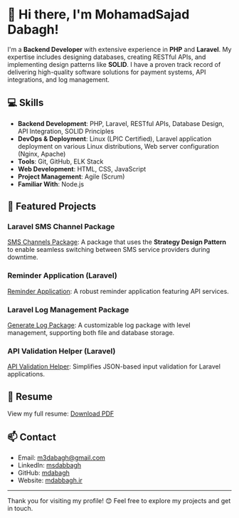 # 👋 Hi there, I'm MohamadSajad Dabagh!

I'm a **Backend Developer** with extensive experience in **PHP** and **Laravel**. My expertise includes designing databases, creating RESTful APIs, and implementing design patterns like **SOLID**. I have a proven track record of delivering high-quality software solutions for payment systems, API integrations, and log management.

## 💻 Skills

- **Backend Development**: PHP, Laravel, RESTful APIs, Database Design, API Integration, SOLID Principles  
- **DevOps & Deployment**: Linux (LPIC Certified), Laravel application deployment on various Linux distributions, Web server configuration (Nginx, Apache)  
- **Tools**: Git, GitHub, ELK Stack  
- **Web Development**: HTML, CSS, JavaScript  
- **Project Management**: Agile (Scrum)  
- **Familiar With**: Node.js

## 🌟 Featured Projects

### Laravel SMS Channel Package
[SMS Channels Package](https://packagist.org/packages/mdabagh/smschannels): 
A package that uses the **Strategy Design Pattern** to enable seamless switching between SMS service providers during downtime.

### Reminder Application (Laravel)
[Reminder Application](https://github.com/mdabagh/reminder):
A robust reminder application featuring API services.

### Laravel Log Management Package
[Generate Log Package](https://packagist.org/packages/mdabagh/generatelog):
A customizable log package with level management, supporting both file and database storage.

### API Validation Helper (Laravel)
[API Validation Helper](https://github.com/mdabagh/api-validation):
Simplifies JSON-based input validation for Laravel applications.

## 📄 Resume
View my full resume: [Download PDF](https://github.com/mdabagh/mdabagh/blob/main/MohammadSajadDabagh.pdf)

## 📫 Contact

- Email: m3dabagh@gmail.com
- LinkedIn: [msdabbagh](https://linkedin.com/in/msdabbagh)
- GitHub: [mdabagh](https://github.com/mdabagh)
- Website: [mdabbagh.ir](https://mdabbagh.ir)

---

Thank you for visiting my profile! 😊 Feel free to explore my projects and get in touch.
